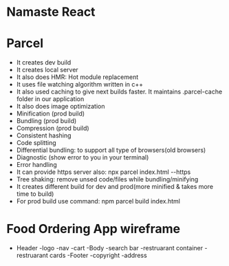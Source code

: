 # Namaste React

# Parcel
- It creates dev build
- It creates local server
- It also does HMR: Hot module replacement
- It uses file watching algorithm written in c++
- It also used caching to give next builds faster. It maintains .parcel-cache folder in our application
- It also does image optimization
- Minification (prod build)
- Bundling (prod build)
- Compression (prod build)
- Consistent hashing
- Code splitting
- Differential bundling: to support all type of browsers(old browsers)
- Diagnostic (show error to you in your terminal)
- Error handling
- It can provide https server also: npx parcel index.html --https
- Tree shaking: remove unsed code/files while bundling/minifying
- It creates different build for dev and prod(more minified & takes more time to build)
- For prod build use command: npm parcel build index.html



# Food Ordering App wireframe
- Header
    -logo
    -nav
    -cart
-Body
    -search bar
    -restruarant container
        -restruarant cards
-Footer
    -copyright
    -address